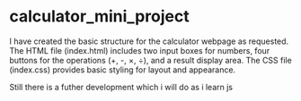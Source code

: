 # calculator_mini_project

I have created the basic structure for the calculator webpage as requested. The HTML file (index.html) includes two input boxes for numbers, four buttons for the operations (+, -, ×, ÷), and a result display area. The CSS file (index.css) provides basic styling for layout and appearance.

Still there is a futher development which i will do as i learn js
